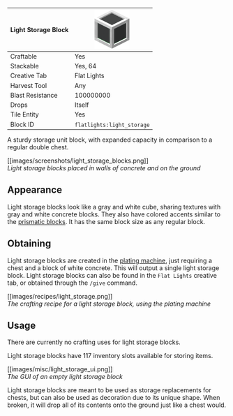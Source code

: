 | Light Storage Block | <img src="images/gifs/light_storage_block.gif" width="80" alt=""/> |
|---------------------|--------------------------------------------------------------------|
| Craftable           | Yes                                                                |
| Stackable           | Yes, 64                                                            |
| Creative Tab        | Flat Lights                                                        |
| Harvest Tool        | Any                                                                |
| Blast Resistance    | 100000000                                                          |
| Drops               | Itself                                                             |
| Tile Entity         | Yes                                                                |
| Block ID            | `flatlights:light_storage`                                         |

A sturdy storage unit block, with expanded capacity in comparison to a regular double chest.

[[images/screenshots/light_storage_blocks.png]]    
_Light storage blocks placed in walls of concrete and on the ground_

## Appearance
Light storage blocks look like a gray and white cube, sharing textures with gray and white concrete blocks. They also have colored accents similar to the [prismatic blocks](Prismatic-Block). It has the same block size as any regular block.

## Obtaining
Light storage blocks are created in the [plating machine](Plating-Machine), just requiring a chest and a block of white concrete. This will output a single light storage block. Light storage blocks can also be found in the `Flat Lights` creative tab, or obtained through the `/give` command.

[[images/recipes/light_storage.png]]  
*The crafting recipe for a light storage block, using the plating machine*

## Usage
There are currently no crafting uses for light storage blocks.

Light storage blocks have 117 inventory slots available for storing items.

[[images/misc/light_storage_ui.png]]  
*The GUI of an empty light storage block*

Light storage blocks are meant to be used as storage replacements for chests, but can also be used as decoration due to its unique shape. When broken, it will drop all of its contents onto the ground just like a chest would.